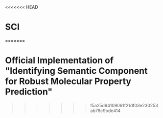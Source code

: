 <<<<<<< HEAD
# SCI
=======
# Official Implementation of "Identifying Semantic Component for Robust Molecular Property Prediction"
>>>>>>> f5a25d94109061f21df03e230253ab76c9bde414
